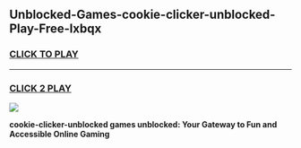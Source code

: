 
## Unblocked-Games-cookie-clicker-unblocked-Play-Free-lxbqx
<h3>
<a href="https://premium76.site?title=cookie-clicker-unblocked&ref=21A">CLICK TO PLAY</a></h3>
<hr>

<h3>
<a href="https://premium76.site?title=cookie-clicker-unblocked&ref=21A">CLICK 2 PLAY</a>
  
</h3>

<a href="https://premium76.site?title=cookie-clicker-unblocked&ref=21A"><img src="https://clearcache.store/games.png"></a>


**cookie-clicker-unblocked games unblocked: Your Gateway to Fun and Accessible Online Gaming**
